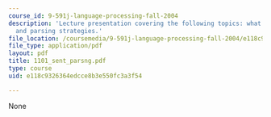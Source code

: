 ```yaml
---
course_id: 9-591j-language-processing-fall-2004
description: 'Lecture presentation covering the following topics: what is parsing?
  and parsing strategies.'
file_location: /coursemedia/9-591j-language-processing-fall-2004/e118c9326364edcce8b3e550fc3a3f54_1101_sent_parsng.pdf
file_type: application/pdf
layout: pdf
title: 1101_sent_parsng.pdf
type: course
uid: e118c9326364edcce8b3e550fc3a3f54

---
```

None